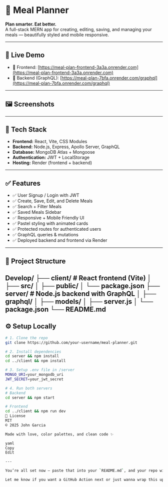 # 🥗 Meal Planner

**Plan smarter. Eat better.**  
A full-stack MERN app for creating, editing, saving, and managing your meals — beautifully styled and mobile responsive.

---

## 🚀 Live Demo

- 🔗 Frontend: [https://meal-plan-frontend-3a3a.onrender.com](https://meal-plan-frontend-3a3a.onrender.com)
- 🔗 Backend (GraphQL): [https://meal-plan-7bfa.onrender.com/graphql](https://meal-plan-7bfa.onrender.com/graphql)

---

## 🖼️ Screenshots

---

## 🧰 Tech Stack

- **Frontend:** React, Vite, CSS Modules
- **Backend:** Node.js, Express, Apollo Server, GraphQL
- **Database:** MongoDB Atlas + Mongoose
- **Authentication:** JWT + LocalStorage
- **Hosting:** Render (frontend + backend)

---

## ✅ Features

- ✅ User Signup / Login with JWT
- ✅ Create, Save, Edit, and Delete Meals
- ✅ Search + Filter Meals
- ✅ Saved Meals Sidebar
- ✅ Responsive + Mobile Friendly UI
- ✅ Pastel styling with animated cards
- ✅ Protected routes for authenticated users
- ✅ GraphQL queries & mutations
- ✅ Deployed backend and frontend via Render

---

## 📁 Project Structure

Develop/
├── client/          # React frontend (Vite)
│   ├── src/
│   ├── public/
│   └── package.json
├── server/          # Node.js backend with GraphQL
│   ├── graphql/
│   ├── models/
│   ├── server.js
│   └── package.json
└── README.md
---

## ⚙️ Setup Locally

```bash
# 1. Clone the repo
git clone https://github.com/your-username/meal-planner.git

# 2. Install dependencies
cd server && npm install
cd ../client && npm install

# 3. Setup .env file in /server
MONGO_URI=your_mongodb_uri
JWT_SECRET=your_jwt_secret

# 4. Run both servers
# Backend
cd server && npm start

# Frontend
cd ../client && npm run dev
📎 License
MIT
© 2025 John Garcia

Made with love, color palettes, and clean code ✨

yaml
Copy
Edit

---

You’re all set now — paste that into your `README.md`, and your repo will look tight and professional 💼

Let me know if you want a GitHub Action next or just wanna wrap this up for submission!